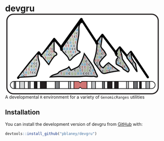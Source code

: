 
<!-- README.md is generated from README.Rmd. Please edit that file -->

# devgru <img src="man/figures/devgru_logo.png" align="right" width="500" />

<!-- badges: start -->
<!-- badges: end -->

A developmental `R` environment for a variety of `GenomicRanges`
utilities

## Installation

You can install the development version of devgru from
[GitHub](https://github.com/) with:

``` r
devtools::install_github("pblaney/devgru")
```
